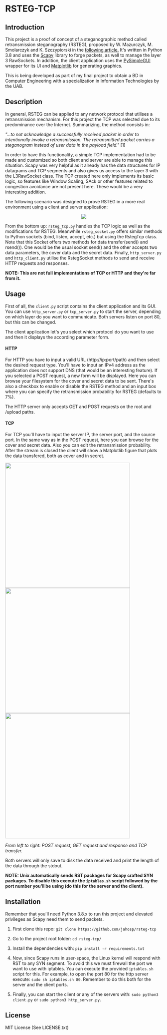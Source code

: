 # RSTEG-TCP

## Introduction
This project is a proof of concept of a steganographic method called retransmission steganography (RSTEG), proposed
by W. Mazurczyk, M. Smolarczyk and K. Szczypiorski in the [following article.]( https://doi.org/10.1007/s00500-009-0530-1 )
It's written in Python 3.8 and uses the [Scapy](https://scapy.readthedocs.io/en/latest/) library to forge packets, as well to manage the layer 3 RawSockets. 
In addition, the client application uses the [PySimpleGUI](https://pysimplegui.readthedocs.io/en/latest/) wrapper for its UI and [Matplotlib](https://github.com/matplotlib/matplotlib) for generating graphics.

This is being developed as part of my final project to obtain a BD in Computer Engineering with a specialization in Information Technologies by the UAB. 

## Description 
In general, RSTEG can be applied to any network protocol that utilises a retransmission mechanism. For this project the TCP was selected due to its predominance over the Internet. Summarizing, the method consists in:

  *"...to not acknowledge a successfully received packet in order to intentionally invoke a retransmission. 
 The retransmitted packet carries a steganogram instead of user data in the payload field."* [1]

 In order to have this functionality, a simple TCP implementation had to be made and customized so both client and server are able to 
 manage this situation. Scapy was very helpful as it already has the data structures for IP datagrams and TCP segments and also gives us 
 access to the layer 3 with the L3RawSocket class. The TCP created here only implements its basic logic, so features like Window Scaling, SAck or 
 other features related to congestion avoidance are not present here. These would be a very interesting addition.
 
 The following scenario was designed to prove RSTEG in a more real environment using a client and server application:
 <p align="middle">
  <img src="https://user-images.githubusercontent.com/15250664/98651652-d1ced300-233a-11eb-8ec7-b743df3d216b.png">
 </p>

From the bottom up: ```rsteg_tcp.py``` handles the TCP logic as well as the modifications for RSTEG. Meanwhile ```rsteg_socket.py``` offers 
similar methods to Python sockets (bind, listen, accept, etc.) but using the RstegTcp class. Note that this Socket offers
two methods for data transfer(send() and rsend()). One would be the usual socket send() and the other accepts two data
parameters, the cover data and the secret data. Finally, ```http_server.py``` and ```http_client.py``` utilise the RstegSocket methods
to send and receive HTTP requests and responses. 

**NOTE: This are not full implementations of TCP or HTTP and they're far from it.**

## Usage
First of all, the ```client.py``` script contains the client application and its GUI. You can use ```http_server.py``` 
or ```tcp_server.py``` to start the server, depending on which layer do you want to communicate. Both servers listen on
port 80, but this can be changed. 

The client application let's you select which protocol do you want to use and then it displays the according parameter form.

#### HTTP
For HTTP you have to input a valid URL (http://ip:port/path) and then select the desired request type. You'll have to input
an IPv4 address as the application does not support DNS (that would be an interesting feature). If you selected a POST 
request, a new form will be displayed. Here you can browse your filesystem for the cover and secret data to be sent. There's 
also a checkbox to enable or disable the RSTEG method and an input box where you can specify the retransmission probability 
for RSTEG (defaults to 7%).

The HTTP server only accepts GET and POST requests on the root and /upload paths. 

#### TCP
For TCP you'll have to input the server IP, the server port, and the source port. In the same way as in the POST request,
here you can browse for the cover and secret data. Also you can edit the retransmission probability. After the stream is closed
the client will show a Matplotlib figure that plots the data transfered, both as cover and in secret. 

<p float=left>
 <img  height="400" src="https://user-images.githubusercontent.com/15250664/98666040-be2c6800-234c-11eb-9039-966bfe37a8e5.png">
 <img  height="400" src="https://user-images.githubusercontent.com/15250664/98665930-9f2dd600-234c-11eb-8800-468eaeb31771.png">
 <img  height="400" src="https://user-images.githubusercontent.com/15250664/98666098-d308fb80-234c-11eb-9243-c13a741139b7.png">
</p>

*From left to right: POST request, GET request and response and TCP transfer.*

Both servers will only save to disk the data received and print the length of the data through the stdout. 

**NOTE: Unix automatically sends RST packages for Scapy crafted SYN packages. To disable this execute the ```iptables.sh``` 
script followed by the port number you'll be using (do this for the server and the client).**


## Installation
Remember that you'll need Python 3.8.x to run this project and elevated privileges as Scapy need them to send packets. 

1. First clone this repo: ```git clone https://github.com/jahosp/rsteg-tcp``` 

2. Go to the project root folder: ```cd rsteg-tcp/``` 

3. Install the dependencies with: ```pip install -r requirements.txt```

4. Now, since Scapy runs in user-space, the Linux kernel will respond with RST to any SYN segment. To avoid this we must 
firewall the port we want to use with iptables. You can execute the provided ```iptables.sh``` script for this. 
For example, to open the port 80 for the http server execute: ```sudo sh iptables.sh 80```. Remember to do this both for the server and the client ports.

5. Finally, you can start the client or any of the servers with: ```sudo python3 client.py``` or ```sudo python3 http_server.py```. 


## License 
MIT License (See LICENSE.txt)
